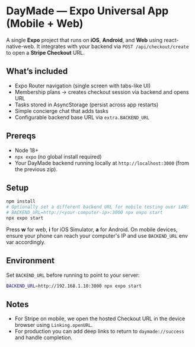# DayMade — Expo Universal App (Mobile + Web)

A single **Expo** project that runs on **iOS**, **Android**, and **Web** using react-native-web.
It integrates with your backend via `POST /api/checkout/create` to open a **Stripe Checkout** URL.

## What’s included
- Expo Router navigation (single screen with tabs-like UI)
- Membership plans → creates checkout session via backend and opens URL
- Tasks stored in AsyncStorage (persist across app restarts)
- Simple concierge chat that adds tasks
- Configurable backend base URL via `extra.BACKEND_URL`

## Prereqs
- Node 18+
- `npx expo` (no global install required)
- Your DayMade backend running locally at `http://localhost:3000` (from the previous zip).

## Setup
```bash
npm install
# Optionally set a different backend URL for mobile testing over LAN:
# BACKEND_URL=http://<your-computer-ip>:3000 npx expo start
npx expo start
```

Press **w** for web, **i** for iOS Simulator, **a** for Android.
On mobile devices, ensure your phone can reach your computer's IP and use `BACKEND_URL` env var accordingly.

## Environment
Set `BACKEND_URL` before running to point to your server:
```bash
BACKEND_URL=http://192.168.1.10:3000 npx expo start
```

## Notes
- For Stripe on mobile, we open the hosted Checkout URL in the device browser using `Linking.openURL`.
- For production you can add deep links to return to `daymade://success` and handle completion.
